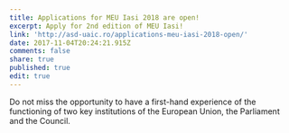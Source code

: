 ```yaml
---
title: Applications for MEU Iasi 2018 are open!
excerpt: Apply for 2nd edition of MEU Iasi!
link: 'http://asd-uaic.ro/applications-meu-iasi-2018-open/'
date: 2017-11-04T20:24:21.915Z
comments: false
share: true
published: true
edit: true
---
```

Do not miss the opportunity to have a first-hand experience of the functioning of two key institutions of the European Union, the Parliament and the Council.
